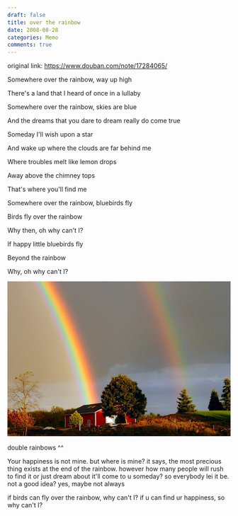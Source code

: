 ```yaml
---
draft: false
title: over the rainbow
date: 2008-08-28
categories: Memo
comments: true
---
```


original link: https://www.douban.com/note/17284065/

Somewhere over the rainbow, way up high

There's a land that I heard of once in a lullaby

Somewhere over the rainbow, skies are blue

And the dreams that you dare to dream really do come true

Someday I'll wish upon a star

And wake up where the clouds are far behind me

Where troubles melt like lemon drops

Away above the chimney tops

That's where you'll find me

Somewhere over the rainbow, bluebirds fly

Birds fly over the rainbow

Why then, oh why can't I?


If happy little bluebirds fly

Beyond the rainbow

Why, oh why can't I?


![double rainbows ^^](../../assets/images/p17284065-1.jpg)

double rainbows ^^



Your happiness is not mine.
but
where is mine?
it says,
the most precious thing exists
at the end of the rainbow.
however
how many people will rush to find it
or just dream about it'll come to u someday?
so
everybody lei it be.
not a good idea?
yes, maybe
not always

if birds can fly over the rainbow,
why can't I?
if u can find ur happiness,
so why can't I?

